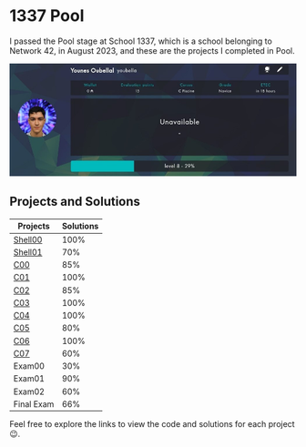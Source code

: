 # 1337 Pool

I passed the Pool stage at School 1337, which is a school belonging to Network 42, in August 2023, and these are the projects I completed in Pool.

![Pool Projects](Pool%20intra.jpg)

## Projects and Solutions

| Projects | Solutions |
| --- | --- |
| [Shell00](https://github.com/mr-youbella/1337_Pool/Shell00) | 100% |
| [Shell01](https://github.com/mr-youbella/1337_Pool/Shell01) | 70% |
| [C00](https://github.com/mr-youbella/1337_Pool/C00) | 85% |
| [C01](https://github.com/mr-youbella/1337_Pool/C01) | 100% |
| [C02](https://github.com/mr-youbella/1337_Pool/C02) | 85% |
| [C03](https://github.com/mr-youbella/1337_Pool/C03) | 100% |
| [C04](https://github.com/mr-youbella/1337_Pool/C04) | 100% |
| [C05](https://github.com/mr-youbella/1337_Pool/C05) | 80% |
| [C06](https://github.com/mr-youbella/1337_Pool/C06) | 100% |
| [C07](https://github.com/mr-youbella/1337_Pool/C07) | 60% |
| Exam00 | 30% |
| Exam01 | 90% |
| Exam02 | 60% |
| Final Exam | 66% |


Feel free to explore the links to view the code and solutions for each project 😉.

